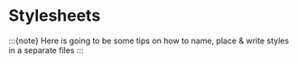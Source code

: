 # Stylesheets

:::{note}
Here is going to be some tips on how to name, place & write styles in a separate files
:::

